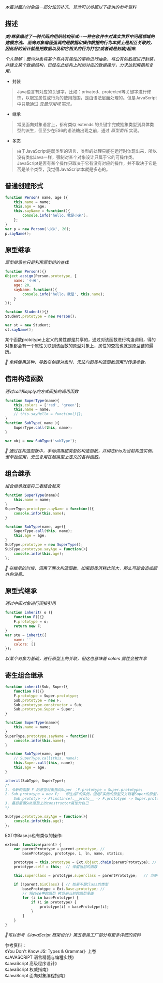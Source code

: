 _本篇对面向对象做一部分知识补充，其他可以参照以下提供的参考资料_

## 描述
___类/继承描述了一种代码的组织结构形式--一种在软件中对真实世界中问题领域的建模方法。
面向对象编程强调的是数据和操作数据的行为本质上是相互关联的，因此好的设计就是把数据以及和它相关的行为打包(或者说是封装)起来.___

_个人简解：面向对象将某个有共有属性的事物进行抽象，将公有的数据进行封装，并建立某个数据结构，已经在此结构上附加对应的数据操作，力求达到解耦和复用。_

- 封装
> Java语言有对应的关键字，比如：privated、protected等关键字进行修饰，以限定属性或行为的使用范围，是由语法层面处理的。但是JavaScript中只能通过 _变量作用域_ 实现。
- 继承
> 常见面向对象语言上，都有类似 extends 的关键字完成抽象类型到具体类型的派生，但至少在ES6的语法糖出现之前，通过 _原型委托_ 实现。
- 多态
> 由于JavaScript是弱类型的语言，类型的处理只能在运行时体现出来，所以没有类似Java一样，强制对某个对象设计只属于它的可操作类。JavaScript是否有某个操作只取决于它有没有对应的操作，并不取决于它是否是某个类型，我觉得JavaScript本就是多态的。

## 普通创建形式
```js
function Person( name, age ){
    this.name = name;
    this.age = age;
    this.sayName = function(){
        console.info('hello，我是小米');
    };
}
var p = new Person('小米', 20);
p.sayName();
```

## 原型继承
_原型继承也只是利用原型链的查找_
```js
function Person(){}
Object.assign(Person.prototype, {
    name: '小米',
    age: 20,
    sayName: function(){
        console.info('hello，我是', this.name);
    }
});

function Student(){}
Student.prototype = new Person();

var st = new Student;
st.sayName();
```
某个函数prototype上定义的属性都是共享的，通过对该函数进行构造调用，得的对象都会有一个属性关联到该函数的原型对象上，属性的查找也就是原型链的遍历。

_📍 单纯使用这种，导致在创建对象时，无法向超类构造函数调用时传递参数。_

## 借用构造函数
_通过call和apply的方式间接的调用函数_
```js
function SuperType(name){
    this.colors = ['red', 'green'];
    this.name = name;
    // this.sayHello = function(){};
}
function SubType( name ){
    SuperType.call(this, name);
}

var obj = new SubType('subType');
```
_📍 通过在构造函数中，手动调用超类型的构造函数，并绑定this为当前构造实例。但单独使用，无法复用在超类型上定义的各种函数。_

## 组合继承
_组合继承就是将二者结合起来_
```js
function SuperType(name){
    this.name = name;
}
SuperType.prototype.sayName = function(){
    console.info(this.name);
}

function SubType(name, age){
    SuperType.call(this, name);
    this.age = age;
}
SubType.prototype = new SuperType();
SubType.prototype.sayAge = function(){
    console.info(this.age);
};

```
_📍 在继承的时候，调用了两次构造函数，如果超类消耗比较大，那么可能会造成额外的浪费。_

## 原型式继承
_通过中间对象进行间接引用_
```js
function inherit( o ){
    function F(){}
    F.prototype = o;
    return new F;
}
var stu = inherit({
    name: '',
    colors: []
});
```
_以某个对象为基础，进行原型上的关联，但这也意味着 colors 属性会被共享_

## 寄生组合继承
```js
function inherit(Sub, Super){
    function F(){}
    F.prototype = Super.prototype;
    Sub.prototype = new F;
    Sub.prototype.constructor = Sub;
    Sub.prototype.Super = Super;
}

function SuperType(name){
    this.name = name;
}
SuperType.prototype.sayName = function(){
    console.info(this.name);
}

function SubType(name, age){
    // SuperType.call(this, name);
    this.Super.call(this, name);
    this.age = age;
}

inherit(SubType, SuperType);
/*
1. 令新的函数 F 的原型对象指向Super ；F.prototype = Super.prototype;
2. Sub.prototype = new F;   即生成F的实例，但是F实例的原型又关联着Super的原型，故Sub的原型通过 F的实例，和 Super的实例进行关联
    Sub.prototye -> F[instance].__proto__ -> F.prototype -> Super.prototype
3. 最后重置Sub原型上的constructor属性为自己
*/

SubType.prototype.sayAge = function(){
    console.info(this.age);
};
```
EXT中Base.js也有类似的操作:
```js
extend: function(parent) {
    var parentPrototype = parent.prototype,	//
        basePrototype, prototype, i, ln, name, statics;

    prototype = this.prototype = Ext.Object.chain(parentPrototype);	// this.prototype > obj -> parent.prototype
    prototype.self = this;	// 保留当前的函数

    this.superclass = prototype.superclass = parentPrototype;	// 当期构造器和原型中都存入父类的原型

    if (!parent.$isClass) {	// 如果不是Class的类型
        basePrototype = Ext.Base.prototype;	// 
        // 将Base中的原型 拷贝到当前的原型里面
        for (i in basePrototype) {
            if (i in prototype) {
                prototype[i] = basePrototype[i];
            }
        }
    }
}
```

_📑可以参考《JavaScript 框架设计》第五章类工厂部分有更多详细的资料_


参考资料：  
    《You Don't Know JS: Types & Grammar》上卷  
    《JAVASCRIPT 语言精髓与编程实践》  
    《JavaScript 高级程序设计》  
    《JavaScript 权威指南》  
    《JavaScript 面向对象编程指南》